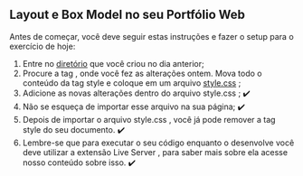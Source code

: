 ## Layout e Box Model no seu Portfólio Web
Antes de começar, você deve seguir estas instruções e fazer o setup para o exercício de hoje:

1.  Entre no [diretório](https://github.com/DeividBorges93/first-repository/tree/exercicios-bloco-3/Trybe_exercicios/M1%20-%20Fundamentos%20do%20desenvolvimento%20web/B3%20-%20Introdu%C3%A7%C3%A3o%20%C3%A0%20HTML%20%26%20CSS/3.2%20-%20HTML%20%26%20CSS%20-%20Primeiros%20passos%20em%20CSS) que você criou no dia anterior;
2.  Procure a tag <style></style> , onde você fez as alterações ontem. Mova todo o conteúdo da tag style e coloque em um arquivo [style.css](https://github.com/DeividBorges93/Portifolio-Web/blob/main/style.css) ;
3.  Adicione as novas alterações dentro do arquivo style.css ; ✔️
4.  Não se esqueça de importar esse arquivo na sua página; ✔️
5.  Depois de importar o arquivo style.css , você já pode remover a tag style do seu documento. ✔️
6.  Lembre-se que para executar o seu código enquanto o desenvolve você deve utilizar a extensão Live Server , para saber mais sobre ela acesse nosso conteúdo sobre isso. ✔️
